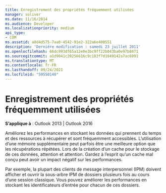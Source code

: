 ```yaml
---
title: Enregistrement des propriétés fréquemment utilisées
manager: soliver
ms.date: 11/16/2014
ms.audience: Developer
ms.localizationpriority: medium
api_type:
- COM
ms.assetid: a8d4d575-7aa0-4542-91e2-322a6e400551
description: 'Derniére modification : samedi 23 juillet 2011'
ms.openlocfilehash: 66dc993df65a12e0e3bc9ff22b043ba0e97b8471
ms.sourcegitcommit: a1d9041c20256616c9c183f7d1049142a7ac6991
ms.translationtype: MT
ms.contentlocale: fr-FR
ms.lasthandoff: 09/24/2021
ms.locfileid: "59550140"
---
```

# <a name="saving-frequently-used-properties"></a>Enregistrement des propriétés fréquemment utilisées

  
  
**S’applique à** : Outlook 2013 | Outlook 2016 
  
Améliorez les performances en stockant les données qui prennent du temps et des ressources à récupérer et sont fréquemment accessibles. L’utilisation d’une mémoire supplémentaire peut parfois être une meilleure option que les récupérations répétées. Lors de la création d’un cache pour le stockage de ces données, attention et attention. Gardez à l’esprit qu’un cache mal conçu peut avoir un impact négatif sur les performances.
  
Par exemple, la plupart des clients de message interpersonnel (IPM) doivent afficher et ouvrir la sous-arbre IPM de dossiers plusieurs fois au cours d’une session classique. Vous pouvez améliorer les performances en stockant les identificateurs d’entrée pour chacun de ces dossiers. 
  

